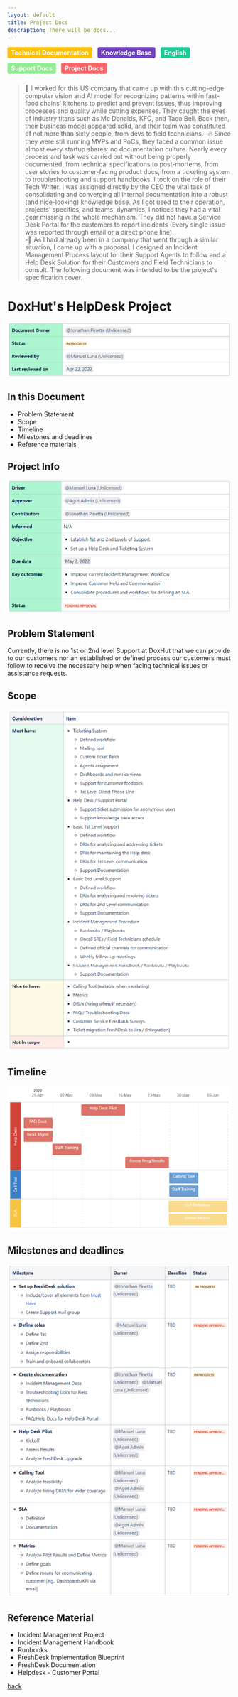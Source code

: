 ```yaml
---
layout: default
title: Project Docs
description: There will be docs...
---
```


<style>
.tag {
  display: inline-block;
  padding: 4px 8px;
  border-radius: 4px;
  color: #fff;
  font-size: 14px;
  font-weight: bold;
  margin-right: 8px;
  margin-bottom: 10px;
}

/* Add the background colors for each category */
.tag:nth-child(4) { background-color: #ffc107; } /* Technical Documentation */
.tag:nth-child(5) { background-color: #6f42c1; } /* Knowledge Base */
.tag:nth-child(7) { background-color: #20c997; } /* English */
.tag:nth-child(12) { background-color: #90ee90; } /* Support Docs */
.tag:nth-child(13) { background-color: #ff6666; } /* Project Docs */

</style>


<span class="tag" style="background-color: #ffc107;">Technical Documentation</span>
<span class="tag" style="background-color: #6f42c1;">Knowledge Base</span>
<span class="tag" style="background-color: #20c997;">English</span>
<span class="tag" style="background-color: #90ee90;">Support Docs</span>
<span class="tag" style="background-color: #ff6666;">Project Docs</span>


> 🥑 I worked for this US company that came up with this cutting-edge computer vision and AI model for recognizing patterns within fast-food chains' kitchens to predict and prevent issues, thus improving processes and quality while cutting expenses. They caught the eyes of industry titans such as Mc Donalds, KFC, and Taco Bell. Back then, their business model appeared solid, and their team was constituted of not more than sixty people, from devs to field technicians.
-🔥 Since they were still running MVPs and PoCs, they faced a common issue almost every startup shares: no documentation culture. Nearly every process and task was carried out without being properly documented, from technical specifications to post-mortems, from user stories to customer-facing product docs, from a ticketing system to troubleshooting and support handbooks. I took on the role of their Tech Writer. I was assigned directly by the CEO the vital task of consolidating and converging all internal documentation into a robust (and nice-looking) knowledge base. As I got used to their operation, projects' specifics, and teams' dynamics, I noticed they had a vital gear missing in the whole mechanism. They did not have a Service Desk Portal for the customers to report incidents (Every single issue was reported through email or a direct phone line).  
-🚀 As I had already been in a company that went through a similar situation, I came up with a proposal. I designed an Incident Management Process layout for their Support Agents to follow and a Help Desk Solution for their Customers and Field Technicians to consult. The following document was intended to be the project's specification cover.

# DoxHut's HelpDesk Project

![intro](images-projectdesk-intro.png)

## In this Document
- Problem Statement
- Scope
- Timeline
- Milestones and deadlines
- Reference materials

## Project Info

![info](images-projectdesk-fichainfo.png)

## Problem Statement
Currently, there is no 1st or 2nd level Support at DoxHut that we can provide to our customers nor an established or defined process our customers must follow to receive the necessary help when facing technical issues or assistance requests.

## Scope

![Scope](images-projectdesk-scope.png)

## Timeline

![Timeline](timeline-project-desk.png)

## Milestones and deadlines

![milestones](images-projectdesk-milestones.png)

## Reference Material
- Incident Management Project
- Incident Management Handbook
- Runbooks
- FreshDesk Implementation Blueprint
- FreshDesk Documentation
- Helpdesk - Customer Portal


[back](./)